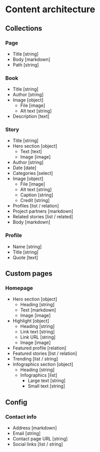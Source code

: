 # Content architecture

## Collections

### Page

- Title [string]
- Body [markdown]
- Path [string]

### Book

- Title [string]
- Author [string]
- Image [object]
  - File [image]
  - Alt text [string]
- Description [text]

### Story

- Title [string]
- Hero section [object]
  - Text [text]
  - Image [image]
- Author [string]
- Date [date]
- Categories [select]
- Image [object]
  - File [image]
  - Alt text [string]
  - Caption [string]
  - Credit [string]
- Profiles [list / relation]
- Project partners [markdown]
- Related stories [list / related]
- Body [markdown]

### Profile

- Name [string]
- Title [string]
- Quote [text]

## Custom pages

### Homepage

- Hero section [object]
  - Heading [string]
  - Text [markdown]
  - Image [image]
- Highlight [object]
  - Heading [string]
  - Link text [string]
  - Link URL [string]
  - Image [image]
- Featured profile [relation]
- Featured stories [list / relation]
- Trending [list / string]
- Infographics section [object]
  - Heading [string]
  - Infographics [list]
    - Large text [string]
    - Small text [string]

## Config

### Contact info

- Address [markdown]
- Email [string]
- Contact page URL [string]
- Social links [list / string]
